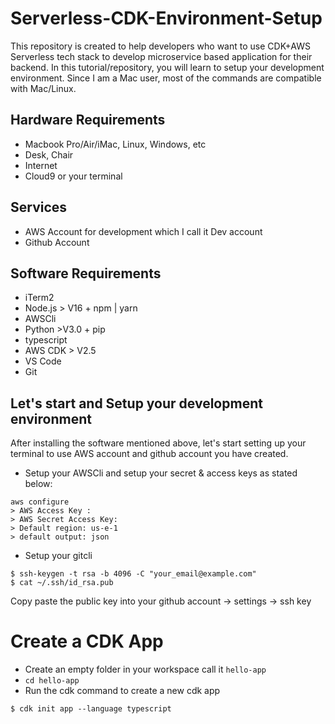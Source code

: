 # Serverless-CDK-Environment-Setup
This repository is created to help developers who want to use CDK+AWS Serverless tech stack to develop microservice based application for their backend.
In this tutorial/repository, you will learn to setup your development environment. Since I am a Mac user, most of the commands are compatible with Mac/Linux. 


## Hardware Requirements
- Macbook Pro/Air/iMac, Linux, Windows, etc
- Desk, Chair
- Internet
- Cloud9 or your terminal

## Services
- AWS Account for development which I call it Dev account
- Github Account

## Software Requirements
- iTerm2
- Node.js > V16 + npm | yarn
- AWSCli
- Python >V3.0 + pip
- typescript
- AWS CDK > V2.5
- VS Code
- Git

## Let's start and Setup your development environment
After installing the software mentioned above, let's start setting up your terminal to use AWS account and github account you have created.
- Setup your AWSCli and setup your secret & access keys as stated below:
```
aws configure
> AWS Access Key : 
> AWS Secret Access Key: 
> Default region: us-e-1
> default output: json
```
- Setup your gitcli
```
$ ssh-keygen -t rsa -b 4096 -C "your_email@example.com"
$ cat ~/.ssh/id_rsa.pub
```
Copy paste the public key into your github account -> settings -> ssh key


# Create a CDK App
- Create an empty folder in your workspace call it `hello-app`
- `cd hello-app`
- Run the cdk command to create a new cdk app
```
$ cdk init app --language typescript
```

